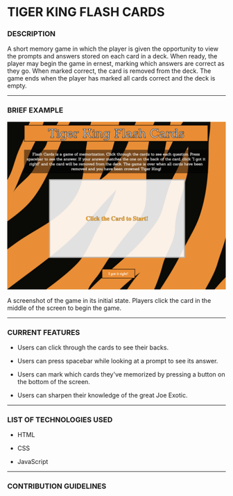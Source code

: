 # TIGER KING FLASH CARDS

### DESCRIPTION

A short memory game in which the player is given the opportunity to view the prompts and answers stored on each card in a deck. When ready, the player may begin the game in ernest, marking which answers are correct as they go. When marked correct, the card is removed from the deck. The game ends when the player has marked all cards correct and the deck is empty.

---

### BRIEF EXAMPLE

![game screenshot](imgs/screenshot.png)

A screenshot of the game in its initial state. Players click the card in the middle of the screen to begin the game.

---

### CURRENT FEATURES

- Users can click through the cards to see their backs.

- Users can press spacebar while looking at a prompt to see its answer.

- Users can mark which cards they've memorized by pressing a button on the bottom of the screen.

- Users can sharpen their knowledge of the great Joe Exotic.

---

### LIST OF TECHNOLOGIES USED

- HTML

- CSS

- JavaScript

---

### CONTRIBUTION GUIDELINES
